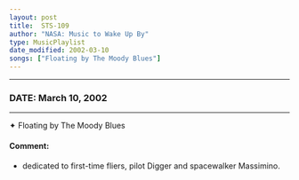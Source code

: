 ```yaml
---
layout: post
title:  STS-109
author: "NASA: Music to Wake Up By"
type: MusicPlaylist
date_modified: 2002-03-10
songs: ["Floating by The Moody Blues"]
---
```


----
### DATE: March 10, 2002
----
✦ Floating by The Moody Blues

#### Comment:
* dedicated to first-time fliers, pilot Digger and spacewalker Massimino.



<br/>
<center>
	<a target="_blank"
	   href="https://twitter.com/intent/tweet?hashtags=Space,NASA,Playlist,NASAWakeupCalls,SpaceProgram&text={{ page.author}}, '{{ page.songs.first }}' {{ page.title }}, {{ page.date | date: '%B %d, %Y' }}. {{ site.url }}{{ page.url }} @nasawakeupcalls">
	   <i class="fab fa-twitter" alt="Tweet this page" style="font-size: 1.3em;"></i>
	</a>
	&nbsp; 	<i class="fas fa-user-astronaut" style="font-size: 1.5em;"></i> &nbsp;
    <a type="amzn" search="'Floating by The Moody Blues'" category="popular music">
        <i class="fab fa-amazon" style="font-size: 1.3em;"></i>
    </a>
</center>
